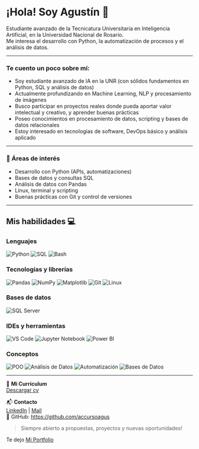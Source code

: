 # ¡Hola! Soy Agustín 👋

Estudiante avanzado de la Tecnicatura Universitaria en Inteligencia Artificial, en la Universidad Nacional de Rosario.  
Me interesa el desarrollo con Python, la automatización de procesos y el análisis de datos.

---

### Te cuento un poco sobre mí:

- Soy estudiante avanzado de IA en la UNR (con sólidos fundamentos en Python, SQL y análisis de datos)
- Actualmente profundizando en Machine Learning, NLP y procesamiento de imágenes
- Busco participar en proyectos reales donde pueda aportar valor intelectual y creativo, y aprender buenas prácticas
- Poseo conocimientos en procesamiento de datos, scripting y bases de datos relacionales
- Estoy interesado en tecnologías de software, DevOps básico y análisis aplicado

---

### 🧩 Áreas de interés
- Desarrollo con Python (APIs, automatizaciones)
- Bases de datos y consultas SQL
- Análisis de datos con Pandas
- Linux, terminal y scripting
- Buenas prácticas con Git y control de versiones

---

## Mis habilidades 💻

### Lenguajes
![Python](https://img.shields.io/badge/Python-3776AB?style=for-the-badge&logo=python&logoColor=white)
![SQL](https://img.shields.io/badge/SQL-FFD43B?style=for-the-badge)
![Bash](https://img.shields.io/badge/Bash-4EAA25?style=for-the-badge&logo=gnu-bash&logoColor=white)

### Tecnologías y librerías
![Pandas](https://img.shields.io/badge/Pandas-150458?style=for-the-badge&logo=pandas&logoColor=white)
![NumPy](https://img.shields.io/badge/NumPy-013243?style=for-the-badge&logo=numpy&logoColor=white)
![Matplotlib](https://img.shields.io/badge/Matplotlib-003B57?style=for-the-badge)
![Git](https://img.shields.io/badge/Git-F05032?style=for-the-badge&logo=git&logoColor=white)
![Linux](https://img.shields.io/badge/Linux-FCC624?style=for-the-badge&logo=linux&logoColor=black)

### Bases de datos
![SQL Server](https://img.shields.io/badge/SQL%20Server-CC2927?style=for-the-badge&logo=microsoft-sql-server&logoColor=white)

### IDEs y herramientas
![VS Code](https://img.shields.io/badge/VS%20Code-007ACC?style=for-the-badge&logo=visual-studio-code&logoColor=white)
![Jupyter Notebook](https://img.shields.io/badge/Jupyter-FA0F00?style=for-the-badge&logo=jupyter&logoColor=white)
![Power BI](https://img.shields.io/badge/Power%20BI-F2C811?style=for-the-badge&logo=powerbi&logoColor=black)

### Conceptos
![POO](https://img.shields.io/badge/POO-1572B6?style=for-the-badge)
![Análisis de Datos](https://img.shields.io/badge/An%C3%A1lisis%20de%20Datos-1D428A?style=for-the-badge)
![Automatización](https://img.shields.io/badge/Automatizaci%C3%B3n-4CAF50?style=for-the-badge)
![Bases de Datos](https://img.shields.io/badge/Bases%20de%20Datos-006272?style=for-the-badge)

---

📄 **Mi Currículum**  
[Descargar cv](https://github.com/accursoagus/accursoagus/blob/main/CV%20Agust%C3%ADn%20Accurso.pdf)

📬 **Contacto**  
[LinkedIn](https://www.linkedin.com/in/agus-accurso) | [Mail](mailto:accursoagus@gmail.com)  
🔗 GitHub: https://github.com/accursoagus

> Siempre abierto a propuestas, proyectos y nuevas oportunidades!
>
Te dejo [Mi Portfolio](https://github.com/accursoagus/mi-portfolio)
